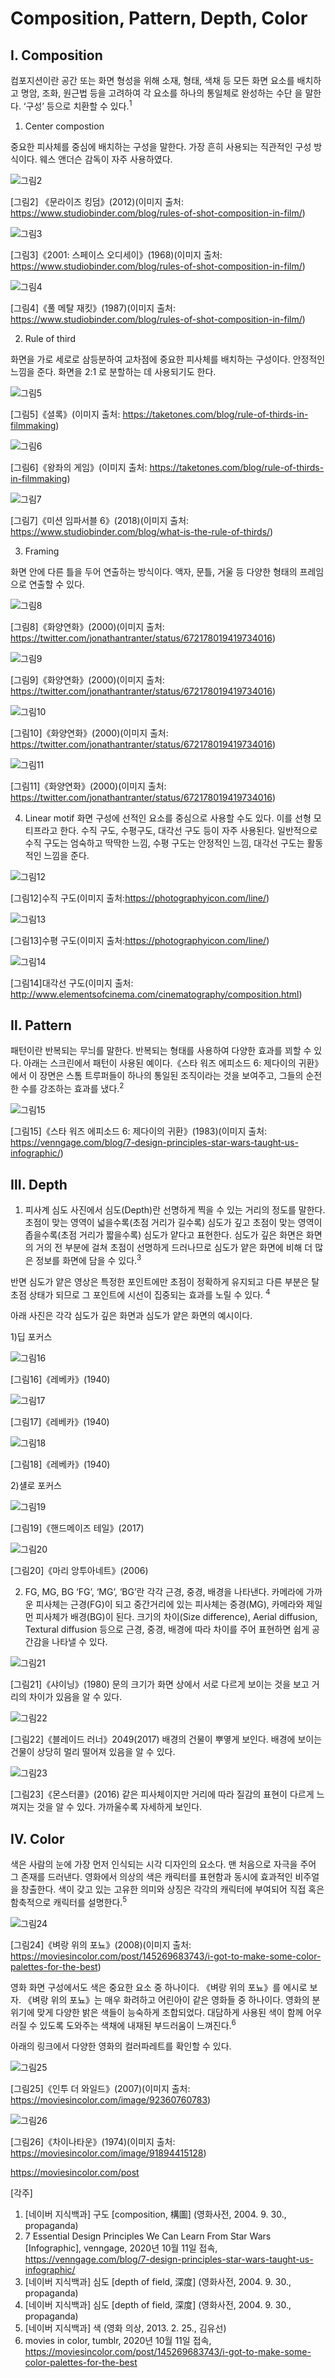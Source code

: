 # Composition, Pattern, Depth, Color

## Ⅰ. Composition

컴포지션이란 공간 또는 화면 형성을 위해 소재, 형태, 색채 등 모든 화면 요소를 배치하고 명암, 조화, 원근법 등을 고려하여 각 요소를 하나의 통일체로 완성하는 수단
을 말한다. ‘구성’ 등으로 치환할 수 있다.<sup>1  

1. Center compostion


중요한 피사체를 중심에 배치하는 구성을 말한다. 가장 흔히 사용되는 직관적인 구성 방식이다. 웨스 앤더슨 감독이 자주 사용하였다. 


![그림2](https://user-images.githubusercontent.com/71231278/95680909-dc9d2780-0c17-11eb-8a5e-f19b8d3ccfc7.jpg)


[그림2] 《문라이즈 킹덤》(2012)(이미지 출처: https://www.studiobinder.com/blog/rules-of-shot-composition-in-film/)


![그림3](https://user-images.githubusercontent.com/71231278/95680912-deff8180-0c17-11eb-9390-7fa7b8d6f585.jpg)


[그림3]《2001: 스페이스 오디세이》(1968)(이미지 출처: https://www.studiobinder.com/blog/rules-of-shot-composition-in-film/)


![그림4](https://user-images.githubusercontent.com/71231278/95680911-de66eb00-0c17-11eb-8516-a1ae9fda20e0.jpg)


[그림4]《풀 메탈 재킷》(1987)(이미지 출처: https://www.studiobinder.com/blog/rules-of-shot-composition-in-film/)


2. Rule of third


화면을 가로 세로로 삼등분하여 교차점에 중요한 피사체를 배치하는 구성이다. 안정적인 느낌을 준다. 화면을 2:1 로 분할하는 데 사용되기도 한다. 

![그림5](https://user-images.githubusercontent.com/71231278/95681268-cc864780-0c19-11eb-8e8b-ccb993eec8f2.jpg)


[그림5]《셜록》(이미지 출처: https://taketones.com/blog/rule-of-thirds-in-filmmaking)


![그림6](https://user-images.githubusercontent.com/71231278/95681270-cdb77480-0c19-11eb-8a0a-a2d4ec9bf16a.jpg)


[그림6]《왕좌의 게임》(이미지 출처: https://taketones.com/blog/rule-of-thirds-in-filmmaking)



![그림7](https://user-images.githubusercontent.com/71231278/95681298-efb0f700-0c19-11eb-94a0-93438b6df4a3.png)


[그림7]《미션 임파서블 6》(2018)(이미지 출처: https://www.studiobinder.com/blog/what-is-the-rule-of-thirds/)


3. Framing 


화면 안에 다른 틀을 두어 연출하는 방식이다. 액자, 문틀, 거울 등 다양한 형태의 프레임으로 연출할 수 있다.

![그림8](https://user-images.githubusercontent.com/71231278/95681507-2dfae600-0c1b-11eb-837f-285b8fc541a3.jpeg)


[그림8]《화양연화》(2000)(이미지 출처: https://twitter.com/jonathantranter/status/672178019419734016)


![그림9](https://user-images.githubusercontent.com/71231278/95681506-2d624f80-0c1b-11eb-830b-2b02962f924d.jpeg)


[그림9]《화양연화》(2000)(이미지 출처: https://twitter.com/jonathantranter/status/672178019419734016)


![그림10](https://user-images.githubusercontent.com/71231278/95681504-2cc9b900-0c1b-11eb-9444-0e27b0670bbd.jpeg)


[그림10]《화양연화》(2000)(이미지 출처: https://twitter.com/jonathantranter/status/672178019419734016)


![그림11](https://user-images.githubusercontent.com/71231278/95681501-2b988c00-0c1b-11eb-9969-059c4ebb5265.jpeg)


[그림11]《화양연화》(2000)(이미지 출처: https://twitter.com/jonathantranter/status/672178019419734016)


4. Linear motif
화면 구성에 선적인 요소를 중심으로 사용할 수도 있다. 이를 선형 모티프라고 한다. 수직 구도, 수평구도, 대각선 구도 등이 자주 사용된다. 일반적으로 수직 구도는 엄숙하고 딱딱한 느낌, 수평 구도는 안정적인 느낌, 대각선 구도는 활동적인 느낌을 준다.  


![그림12](https://user-images.githubusercontent.com/71231278/95681641-ff313f80-0c1b-11eb-94ee-c642d89a2ec9.jpg)


[그림12]수직 구도(이미지 출처:https://photographyicon.com/line/)


![그림13](https://user-images.githubusercontent.com/71231278/95681643-ffc9d600-0c1b-11eb-88b8-bceb0ac0785b.jpg)


[그림13]수평 구도(이미지 출처:https://photographyicon.com/line/)


![그림14](https://user-images.githubusercontent.com/71231278/95681886-394f1100-0c1d-11eb-9e7b-858b37bc94ce.jpg)


[그림14]대각선 구도(이미지 출처: http://www.elementsofcinema.com/cinematography/composition.html)


## Ⅱ. Pattern
패턴이란 반복되는 무늬를 말한다. 반복되는 형태를 사용하여 다양한 효과를 꾀할 수 있다. 아래는 스크린에서 패턴이 사용된 예이다.《스타 워즈 에피소드 6: 제다이의 귀환》에서 이 장면은 스톰 트루퍼들이 하나의 통일된 조직이라는 것을 보여주고, 그들의 순전한 수를 강조하는 효과를 냈다.<sup>2
 

![그림15](https://user-images.githubusercontent.com/71231278/95681955-ad89b480-0c1d-11eb-8ddc-f067bc1747df.png)


[그림15]《스타 워즈 에피소드 6: 제다이의 귀환》(1983)(이미지 출처: https://venngage.com/blog/7-design-principles-star-wars-taught-us-infographic/)


## Ⅲ. Depth 
1. 피사계 심도 
 사진에서 심도(Depth)란 선명하게 찍을 수 있는 거리의 정도를 말한다. 초점이 맞는 영역이 넓을수록(초점 거리가 길수록) 심도가 깊고 초점이 맞는 영역이 좁을수록(초점 거리가 짧을수록) 심도가 얕다고 표현한다. 심도가 깊은 화면은 화면의 거의 전 부분에 걸쳐 초점이 선명하게 드러나므로 심도가 얕은 화면에 비해 더 많은 정보를 화면에 담을 수 있다.<sup>3 
 
 
 반면 심도가 얕은 영상은 특정한 포인트에만 초점이 정확하게 유지되고 다른 부분은 탈초점 상태가 되므로 그 포인트에 시선이 집중되는 효과를 노릴 수 있다. <sup>4 
 
 
 아래 사진은 각각 심도가 깊은 화면과 심도가 얕은 화면의 예시이다. 


1)딥 포커스 


![그림16](https://user-images.githubusercontent.com/71231278/95682289-6a304580-0c1f-11eb-82be-a1f2af90a7d4.jpg)


[그림16]《레베카》(1940)


![그림17](https://user-images.githubusercontent.com/71231278/95682291-6b617280-0c1f-11eb-9729-1bdc28eb73e1.jpg)


[그림17]《레베카》(1940)


![그림18](https://user-images.githubusercontent.com/71231278/95682293-6bfa0900-0c1f-11eb-8606-e6552374175f.jpg)


[그림18]《레베카》(1940)

2)섈로 포커스


![그림19](https://user-images.githubusercontent.com/71231278/95682422-1d00a380-0c20-11eb-9335-65ece400ac0c.jpeg)


[그림19]《핸드메이즈 테일》(2017)


![그림20](https://user-images.githubusercontent.com/71231278/95682423-1e31d080-0c20-11eb-94c1-d5ca53e30dd0.jpg)


[그림20]《마리 앙투아네트》(2006)

2. FG, MG, BG
‘FG’, ‘MG’, ‘BG’란 각각 근경, 중경, 배경을 나타낸다. 카메라에 가까운 피사체는 근경(FG)이 되고 중간거리에 있는 피사체는 중경(MG), 카메라와 제일 먼 피사체가 배경(BG)이 된다. 크기의 차이(Size difference), Aerial diffusion, Textural diffusion 등으로 근경, 중경, 배경에 따라 차이를 주어 표현하면 쉽게 공간감을 나타낼 수 있다. 
 
 
![그림21](https://user-images.githubusercontent.com/71231278/95682953-3d7e2d00-0c23-11eb-99f7-4095c28162ec.jpg)


[그림21]《샤이닝》(1980)
문의 크기가 화면 상에서 서로 다르게 보이는 것을 보고 거리의 차이가 있음을 알 수 있다.

![그림22](https://user-images.githubusercontent.com/71231278/95682952-3c4d0000-0c23-11eb-8f96-d16c2c64a642.jpg)


[그림22]《블레이드 러너》2049(2017)
배경의 건물이 뿌옇게 보인다. 배경에 보이는 건물이 상당히 멀리 떨어져 있음을 알 수 있다. 


![그림23](https://user-images.githubusercontent.com/71231278/95682951-3b1bd300-0c23-11eb-8f95-bd17c51a1745.jpg)


[그림23]《몬스터콜》(2016)
같은 피사체이지만 거리에 따라 질감의 표현이 다르게 느껴지는 것을 알 수 있다. 가까울수록 자세하게 보인다. 


## Ⅳ. Color

 색은 사람의 눈에 가장 먼저 인식되는 시각 디자인의 요소다. 맨 처음으로 자극을 주어 그 존재를 드러낸다. 영화에서 의상의 색은 캐릭터를 표현함과 동시에 효과적인 비주얼을 창출한다. 색이 갖고 있는 고유한 의미와 상징은 각각의 캐릭터에 부여되어 직접 혹은 함축적으로 캐릭터를 설명한다.<sup>5
 
 
 ![그림24](https://user-images.githubusercontent.com/71231278/95683210-c21d7b00-0c24-11eb-850c-57b638564542.jpg)
 
 
[그림24]《벼랑 위의 포뇨》(2008)(이미지 출처: https://moviesincolor.com/post/145269683743/i-got-to-make-some-color-palettes-for-the-best)
 
 
 영화 화면 구성에서도 색은 중요한 요소 중 하나이다. 《벼랑 위의 포뇨》를 에시로 보자.  《벼랑 위의 포뇨》는 매우 화려하고 어린아이 같은 영화들 중 하나이다. 영화의 분위기에 맞게 다양한 밝은 색들이 능숙하게 조합되었다. 대담하게 사용된 색이 함께 어우러질 수 있도록 도와주는 색채에 내재된 부드러움이 느껴진다.<sup>6 
 
 
 아래의 링크에서 다양한 영화의 컬러파레트를 확인할 수 있다.
 
 
 ![그림25](https://user-images.githubusercontent.com/71231278/95683358-b088a300-0c25-11eb-8077-7809448615ed.jpg)
 
 
[그림25]《인투 더 와일드》(2007)(이미지 출처: https://moviesincolor.com/image/92360760783)


![그림26](https://user-images.githubusercontent.com/71231278/95683356-af577600-0c25-11eb-9499-1a270c359253.jpg)

 
[그림26]《차이나타운》(1974)(이미지 출처: https://moviesincolor.com/image/91894415128)

 
 https://moviesincolor.com/post
 
 
[각주]


1) [네이버 지식백과] 구도 [composition, 構圖] (영화사전, 2004. 9. 30., propaganda)
2) 7 Essential Design Principles We Can Learn From Star Wars [Infographic], venngage, 2020년 10월 11일 접속, https://venngage.com/blog/7-design-principles-star-wars-taught-us-infographic/
3) [네이버 지식백과] 심도 [depth of field, 深度] (영화사전, 2004. 9. 30., propaganda)
4) [네이버 지식백과] 심도 [depth of field, 深度] (영화사전, 2004. 9. 30., propaganda)
5) [네이버 지식백과] 색 (영화 의상, 2013. 2. 25., 김유선)
6)  movies in color, tumblr, 2020년 10월 11일 접속, https://moviesincolor.com/post/145269683743/i-got-to-make-some-color-palettes-for-the-best
